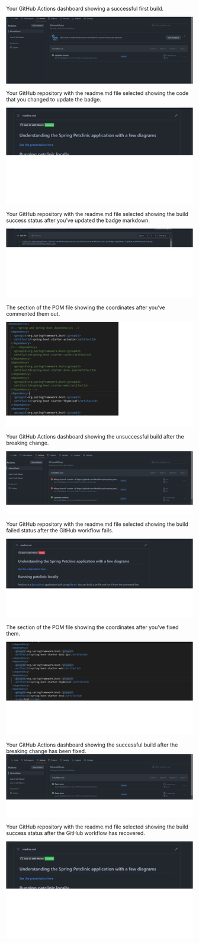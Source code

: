 Your GitHub Actions dashboard showing a successful first build.

![Screen Capture #1](images/img1.png)

Your GitHub repository with the readme.md file selected showing the code that you
changed to update the badge.

![Screen Capture #1](images/img3.png)

Your GitHub repository with the readme.md file selected showing the build success
status after you’ve updated the badge markdown.

![Screen Capture #1](images/img2.png)

The section of the POM file showing the coordinates after you’ve commented them
out.

![Screen Capture #1](images/img4.png)

Your GitHub Actions dashboard showing the unsuccessful build after the breaking
change.

![Screen Capture #1](images/img5.png)

Your GitHub repository with the readme.md file selected showing the build failed
status after the GitHub workflow fails.

![Screen Capture #1](images/img6.png)

The section of the POM file showing the coordinates after you’ve fixed them.

![Screen Capture #1](images/img7.png)

Your GitHub Actions dashboard showing the successful build after the breaking
change has been fixed.
![Screen Capture #1](images/img8.png)

Your GitHub repository with the readme.md file selected showing the build success
status after the GitHub workflow has recovered.

![Screen Capture #1](images/img9.png)
